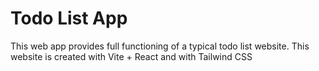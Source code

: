 # Todo List App

This web app provides full functioning of a typical todo list website.
This website is created with Vite + React and with Tailwind CSS